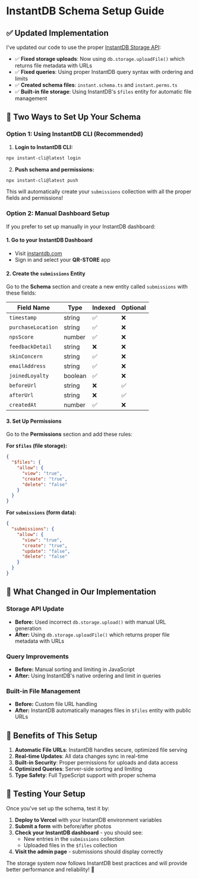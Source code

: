 # InstantDB Schema Setup Guide

## ✅ Updated Implementation

I've updated our code to use the proper [InstantDB Storage API](https://www.instantdb.com/docs/storage):

- ✅ **Fixed storage uploads**: Now using `db.storage.uploadFile()` which returns file metadata with URLs
- ✅ **Fixed queries**: Using proper InstantDB query syntax with ordering and limits  
- ✅ **Created schema files**: `instant.schema.ts` and `instant.perms.ts`
- ✅ **Built-in file storage**: Using InstantDB's `$files` entity for automatic file management

## 🚀 Two Ways to Set Up Your Schema

### Option 1: Using InstantDB CLI (Recommended)

1. **Login to InstantDB CLI:**
```bash
npx instant-cli@latest login
```

2. **Push schema and permissions:**
```bash
npx instant-cli@latest push
```

This will automatically create your `submissions` collection with all the proper fields and permissions!

### Option 2: Manual Dashboard Setup

If you prefer to set up manually in your InstantDB dashboard:

#### 1. Go to your InstantDB Dashboard
- Visit [instantdb.com](https://instantdb.com)
- Sign in and select your **QR-STORE** app

#### 2. Create the `submissions` Entity
Go to the **Schema** section and create a new entity called `submissions` with these fields:

| Field Name | Type | Indexed | Optional |
|------------|------|---------|----------|
| `timestamp` | string | ✅ | ❌ |
| `purchaseLocation` | string | ✅ | ❌ |
| `npsScore` | number | ✅ | ❌ |
| `feedbackDetail` | string | ❌ | ❌ |
| `skinConcern` | string | ✅ | ❌ |
| `emailAddress` | string | ✅ | ❌ |
| `joinedLoyalty` | boolean | ✅ | ❌ |
| `beforeUrl` | string | ❌ | ✅ |
| `afterUrl` | string | ❌ | ✅ |
| `createdAt` | number | ✅ | ❌ |

#### 3. Set Up Permissions
Go to the **Permissions** section and add these rules:

**For `$files` (file storage):**
```json
{
  "$files": {
    "allow": {
      "view": "true",
      "create": "true",
      "delete": "false"
    }
  }
}
```

**For `submissions` (form data):**
```json
{
  "submissions": {
    "allow": {
      "view": "true", 
      "create": "true",
      "update": "false",
      "delete": "false"
    }
  }
}
```

## 🔧 What Changed in Our Implementation

### Storage API Update
- **Before:** Used incorrect `db.storage.upload()` with manual URL generation
- **After:** Using `db.storage.uploadFile()` which returns proper file metadata with URLs

### Query Improvements  
- **Before:** Manual sorting and limiting in JavaScript
- **After:** Using InstantDB's native ordering and limit in queries

### Built-in File Management
- **Before:** Custom file URL handling
- **After:** InstantDB automatically manages files in `$files` entity with public URLs

## 🎯 Benefits of This Setup

1. **Automatic File URLs**: InstantDB handles secure, optimized file serving
2. **Real-time Updates**: All data changes sync in real-time
3. **Built-in Security**: Proper permissions for uploads and data access
4. **Optimized Queries**: Server-side sorting and limiting
5. **Type Safety**: Full TypeScript support with proper schema

## 🧪 Testing Your Setup

Once you've set up the schema, test it by:

1. **Deploy to Vercel** with your InstantDB environment variables
2. **Submit a form** with before/after photos
3. **Check your InstantDB dashboard** - you should see:
   - New entries in the `submissions` collection
   - Uploaded files in the `$files` collection
4. **Visit the admin page** - submissions should display correctly

The storage system now follows InstantDB best practices and will provide better performance and reliability! 🚀
